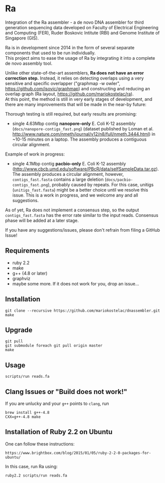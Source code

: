 # Ra
Integration of the Ra assembler - a de novo DNA assembler for third generation sequencing data developed on Faculty of Electrical Engineering and Computing (FER), Ruder Boskovic Intitute (RBI) and Genome Institute of Singapore (GIS).   

Ra is in development since 2014 in the form of several separate components that used to be run individually.  
This project aims to ease the usage of Ra by integrating it into a complete de novo assembly tool.  

Unlike other state-of-the-art assemblers, **Ra does not have an error correction step.** Instead, it relies on detecting overlaps using a very sensitive and specific overlapper ("graphmap -w owler", https://github.com/isovic/graphmap) and constructing and reducing an overlap graph (Ra layout, https://github.com/mariokostelac/ra).  
At this point, the method is still in very early stages of development, and there are many improvements that will be made in the near-by future:  

Thorough testing is still required, but early results are promising:  
- single 4.63Mbp contig **nanopore-only** E. Coli K-12 assembly (```docs/nanopore-contigs_fast.png```) (dataset published by Loman et al. http://www.nature.com/nmeth/journal/v12/n8/full/nmeth.3444.html) in ~10-15 minutes on a laptop. The assembly produces a contiguous circular alignment.  

Example of work in progress:  
- single 4.1Mbp contig **pacbio-only** E. Coli K-12 assembly (http://www.cbcb.umd.edu/software/PBcR/data/selfSampleData.tar.gz). The assembly produces a circular alignment, however, ```contigs_fast.fasta``` contains a large deletion (```docs/pacbio-contigs_fast.png```), probably caused by repeats. For this case, unitigs (```unitigs_fast.fasta```) might be a better choice until we resolve this issue. This is a work in progress, and we welcome any and all suggestions.  

As of yet, Ra does not implement a consensus step, so the output ```contigs_fast.fasta``` has the error rate similar to the input reads. Consensus phase will be added at a later stage.  

If you have any suggestions/issues, please don't refrain from filing a GitHub Issue!


## Requirements  
- ruby 2.2  
- make  
- g++ (4.8 or later)  
- graphviz  
- maybe some more. If it does not work for you, drop an issue...  

## Installation  
```  
git clone --recursive https://github.com/mariokostelac/dnassembler.git  
make  
```  

## Upgrade  
```  
git pull  
git submodule foreach git pull origin master  
make  
```  

## Usage  
```  
scripts/run reads.fa  
```  

## Clang Issues or "Build does not work!"  
If you are unlucky and your `g++` points to `clang`, run  
```  
brew install g++-4.8  
CXX=g++-4.8 make  
```  

## Installation of Ruby 2.2 on Ubuntu  
One can follow these instructions:
```  
https://www.brightbox.com/blog/2015/01/05/ruby-2-2-0-packages-for-ubuntu/  
```  
In this case, run Ra using:
```  
ruby2.2 scripts/run reads.fa  
```

